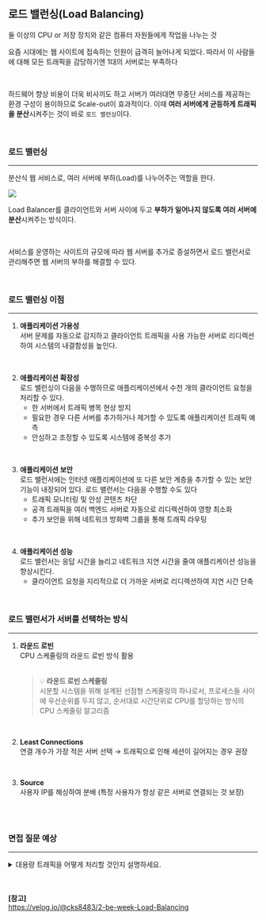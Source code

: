 ## 로드 밸런싱(Load Balancing)
둘 이상의 CPU or 저장 장치와 같은 컴퓨터 자원들에게 작업을 나누는 것

요즘 시대에는 웹 사이트에 접속하는 인원이 급격히 늘어나게 되었다. 따라서 이 사람들에 대해 모든 트래픽을 감당하기엔 1대의 서버로는 부족하다

<br>

하드웨어 향상 비용이 더욱 비사끼도 하고 서버가 여러대면 무중단 서비스를 제공하는 환경 구성이 용이하므로 Scale-out이 효과적이다. 이때 **여러 서버에게 균등하게 트래픽을 분산**시켜주는 것이 바로 ```로드 밸런싱```이다.

<br>

### 로드 밸런싱
---
분산식 웹 서비스로, 여러 서버에 부하(Load)를 나누어주는 역할을 한다. <br>

<img src="https://github.com/user-attachments/assets/efc69eb4-8ddd-4e3f-8a52-e259a6ff1e04">

<br>

Load Balancer를 클라이언트와 서버 사이에 두고 **부하가 일어나지 않도록 여러 서버에 분산**시켜주는 방식이다.

<br>

서비스를 운영하는 사이트의 규모에 따라 웹 서버를 추가로 증설하면서 로드 밸런서로 관리해주면 웹 서버의 부하를 해결할 수 있다.

<br>

### 로드 밸런싱 이점
---
1. **애플리케이션 가용성** <br>
    서버 문제를 자동으로 감지하고 클라이언트 트래픽을 사용 가능한 서버로 리디렉션하여 시스템의 내결함성을 높인다.

<br>

2. **애플리케이션 확장성** <br>
    로드 밸런싱이 다음을 수행하므로 애플리케이션에서 수천 개의 클라이언트 요청을 처리할 수 있다.
    <br>
    - 한 서버에서 트래픽 병목 현상 방지
    - 필요한 경우 다른 서버를 추가하거나 제거할 수 있도록 애플리케이션 트래픽 예측
    - 안심하고 조정할 수 있도록 시스템에 중복성 추가

<br>

3. **애플리케이션 보안** <br>
    로드 밸런서에는 인터넷 애플리케이션에 또 다른 보안 계층을 추가할 수 있는 보안 기능이 내장되어 있다. 로드 밸런서는 다음을 수행할 수도 있다<br>
    - 트래픽 모니터링 및 안성 콘텐츠 차단
    - 공격 트래픽을 여러 백엔드 서버로 자동으로 리디렉션하여 영향 최소화 
    - 추가 보안을 위해 네트워크 방화벽 그룹을 통해 트래픽 라우팅

<br>

4. **애플리케이션 성능** <br>
    로드 밸런서는 응답 시간을 늘리고 네트워크 지연 시간을 줄여 애플리케이션 성능을 향상시킨다. 
    - 클라이언트 요청을 지리적으로 더 가까운 서버로 리디렉션하여 지연 시간 단축

<br>

### 로드 밸런서가 서버를 선택하는 방식
---
1. **라운드 로빈** <br>
    CPU 스케줄링의 라운드 로빈 방식 활용 <br><br>
    > 💡 **라운드 로빈 스케줄링** <br> 시분할 시스템을 위해 설계된 선점형 스케줄링의 하나로서, 프로세스들 사이에 우선순위를 두지 않고, 순서대로 시간단위로 CPU를 할당하는 방식의 CPU 스케줄링 알고리즘

<br>

2. **Least Connections**<br>
    연결 개수가 가장 적은 서버 선택 → 트래픽으로 인해 세션이 길어지는 경우 권장

<br>

3. **Source**<br>
    사용자 IP를 해싱하여 분배 (특정 사용자가 항상 같은 서버로 연결되는 것 보장)

<br><br>
### 면접 질문 예상
---
<details>
  <summary>대용량 트래픽을 어떻게 처리할 것인지 설명하세요.</summary>
    <br>
    첫째, scale-out 방식으로 서버의 개수를 늘려서 많은 트래픽을 여러 서버가 나눠서 처리하는 방법이 있습니다. 클라이언트 요청을 어떤 서버에서 처리할 것인지와 한 서버에만 트래픽이 몰리는 것을 방지하기 위해 로드 밸런싱으로 트래픽 조절이 필요합니다 <br><br>
    둘째, scale-up 방식으로 한 대의 서버를 구성하는 부품을 추가하거나 업그레이드하여 서버 자체의 처리 능력을 향상시키는 방법도 고려할 수 있습니다. 이 방법은 서버의 성능을 직접적으로 높일 수 있지만 성능 향상에 한계가 있으며 비용부담이 크다는 단점이 있습니다.
</details>

<br><br>
**[참고]** <br>
https://velog.io/@cks8483/2-be-week-Load-Balancing